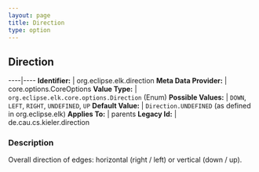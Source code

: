 ```yaml
---
layout: page
title: Direction
type: option
---
```

## Direction

----|----
**Identifier:** | org.eclipse.elk.direction
**Meta Data Provider:** | core.options.CoreOptions
**Value Type:** | `org.eclipse.elk.core.options.Direction` (Enum)
**Possible Values:** | `DOWN`, `LEFT`, `RIGHT`, `UNDEFINED`, `UP`
**Default Value:** | `Direction.UNDEFINED` (as defined in org.eclipse.elk)
**Applies To:** | parents
**Legacy Id:** | de.cau.cs.kieler.direction


### Description
Overall direction of edges: horizontal (right / left) or vertical (down / up).

